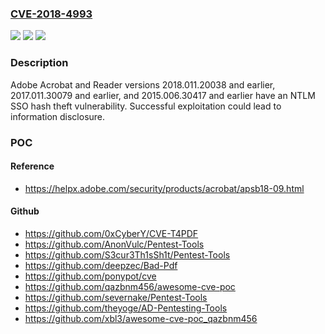 ### [CVE-2018-4993](https://cve.mitre.org/cgi-bin/cvename.cgi?name=CVE-2018-4993)
![](https://img.shields.io/static/v1?label=Product&message=Adobe%20Acrobat%20and%20Reader%202018.011.20038%20and%20earlier%2C%202017.011.30079%20and%20earlier%2C%20and%202015.006.30417%20and%20earlier%20versions&color=blue)
![](https://img.shields.io/static/v1?label=Version&message=n%2Fa&color=blue)
![](https://img.shields.io/static/v1?label=Vulnerability&message=NTLM%20SSO%20hash%20theft&color=brighgreen)

### Description

Adobe Acrobat and Reader versions 2018.011.20038 and earlier, 2017.011.30079 and earlier, and 2015.006.30417 and earlier have an NTLM SSO hash theft vulnerability. Successful exploitation could lead to information disclosure.

### POC

#### Reference
- https://helpx.adobe.com/security/products/acrobat/apsb18-09.html

#### Github
- https://github.com/0xCyberY/CVE-T4PDF
- https://github.com/AnonVulc/Pentest-Tools
- https://github.com/S3cur3Th1sSh1t/Pentest-Tools
- https://github.com/deepzec/Bad-Pdf
- https://github.com/ponypot/cve
- https://github.com/qazbnm456/awesome-cve-poc
- https://github.com/severnake/Pentest-Tools
- https://github.com/theyoge/AD-Pentesting-Tools
- https://github.com/xbl3/awesome-cve-poc_qazbnm456

